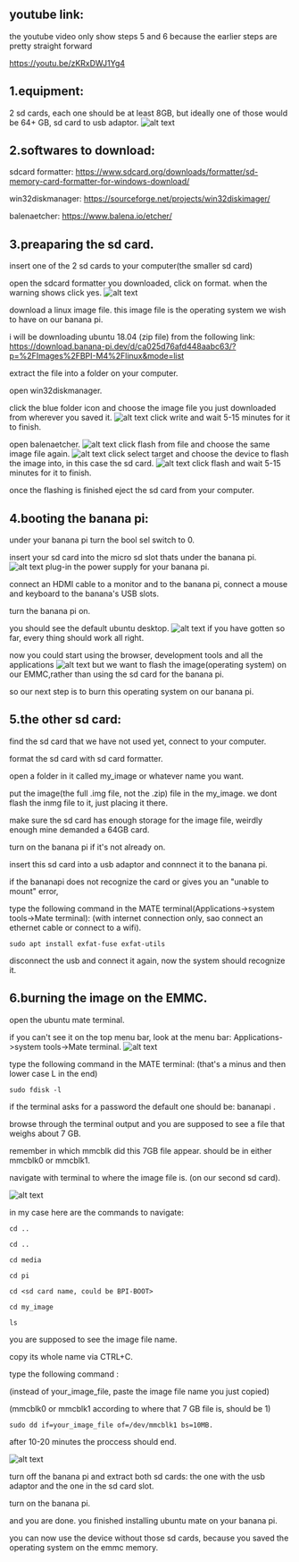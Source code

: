## youtube link:

the youtube video only show steps 5 and 6 because the earlier steps are pretty straight forward

https://youtu.be/zKRxDWJ1Yg4

## 1.equipment:

2 sd cards, each one should be at least 8GB, but ideally one of those would be 64+ GB, sd card to usb adaptor.
![alt text](https://github.com/tomer-erez/install-linux-os-banana-pi-m4/blob/main/banana%20instructions/equipment.jpeg)
## 2.softwares to download:

sdcard formatter: https://www.sdcard.org/downloads/formatter/sd-memory-card-formatter-for-windows-download/

win32diskmanager: https://sourceforge.net/projects/win32diskimager/

balenaetcher: https://www.balena.io/etcher/


##  3.preaparing the sd card. 

insert one of the 2 sd cards to your computer(the smaller sd card)


open the sdcard formatter you downloaded, click on format. when the warning shows click yes.
![alt text](https://github.com/tomer-erez/install-linux-os-banana-pi-m4/blob/main/banana%20instructions/sdformatter-1.jpg)


download a linux image file. this image file is the operating system we wish to have on our banana pi.

i will be downloading ubuntu 18.04 (zip file) from the following link: 
https://download.banana-pi.dev/d/ca025d76afd448aabc63/?p=%2FImages%2FBPI-M4%2Flinux&mode=list

extract the file into a folder on your computer.


open win32diskmanager.

click the blue folder icon and choose the image file you just downloaded from wherever you saved it.
![alt text](https://github.com/tomer-erez/install-linux-os-banana-pi-m4/blob/main/banana%20instructions/win32.jpg)
click write and wait 5-15 minutes for it to finish.


open balenaetcher.
![alt text](https://github.com/tomer-erez/install-linux-os-banana-pi-m4/blob/main/banana%20instructions/balena1_page-0001.jpg)
click flash from file and choose the same image file again.
![alt text](https://github.com/tomer-erez/install-linux-os-banana-pi-m4/blob/main/banana%20instructions/balena2_page-0001.jpg)
click select target and choose the device to flash the image into, in this case the sd card.
![alt text](https://github.com/tomer-erez/install-linux-os-banana-pi-m4/blob/main/banana%20instructions/balena3_page-0001.jpg)
click flash and wait 5-15 minutes for it to finish. 

once the flashing is finished eject the sd card from your computer.


## 4.booting the banana pi:

under your banana pi turn the bool sel switch to 0.

insert your sd card into the micro sd slot thats under the banana pi.
![alt text](https://github.com/tomer-erez/install-linux-os-banana-pi-m4/blob/main/banana%20instructions/sel%20switch-1.jpg)
plug-in the power supply for your banana pi.

connect an HDMI cable to a monitor and to the banana pi, connect a mouse and keyboard to the banana's USB slots.

turn the banana pi on.

you should see the default ubuntu desktop.
![alt text](https://github.com/tomer-erez/install-linux-os-banana-pi-m4/blob/main/banana%20instructions/desktop%20screen.jpg)
if you have gotten so far, every thing should work all right.

now you could start using the browser, development tools and all the applications
![alt text](https://github.com/tomer-erez/install-linux-os-banana-pi-m4/blob/main/banana%20instructions/pre%20burn%20desktop.png)
but we want to flash the image(operating system) on our EMMC,rather than using the sd card for the banana pi.

so our next step is to burn this operating system on our banana pi.


## 5.the other sd card:

find the sd card that we have not used yet, connect to your computer.

format the sd card with sd card formatter.

open a folder in it called my_image or whatever name you want. 

put the image(the full .img file, not the .zip) file in the my_image. we dont flash the inmg file to it, just placing it there.

make sure the sd card has enough storage for the image file, weirdly enough mine demanded a 64GB card.

turn on the banana pi if it's not already on.

insert this sd card into a usb adaptor and connnect it to the banana pi.

if the bananapi does not recognize the card or gives you an "unable to mount" error,

type the following command in the MATE terminal(Applications->system tools->Mate terminal):
(with internet connection only, sao connect an ethernet cable or connect to a wifi).
```
sudo apt install exfat-fuse exfat-utils
```


disconnect the usb and connect it again, now the system should recognize it.



## 6.burning the image on the EMMC.

open the ubuntu mate terminal.

if you can't see it on the top menu bar, look at the menu bar: Applications->system tools->Mate terminal.
![alt text](https://github.com/tomer-erez/install-linux-os-banana-pi-m4/blob/main/banana%20instructions/find%20terminal-1.jpg)

type the following command in the MATE terminal:
(that's a minus and then lower case L in the end)
```
sudo fdisk -l   
```
if the terminal asks for a password the default one should be: bananapi .

browse through the terminal output and you are supposed to see a file that weighs about 7 GB.

remember in which mmcblk did this 7GB file appear. should be in either mmcblk0 or mmcblk1.

navigate with terminal to where the image file is. (on our second sd card).

![alt text](https://github.com/tomer-erez/install-linux-os-banana-pi-m4/blob/main/banana%20instructions/cmd.png)

in my case here are the commands to navigate:
```
cd ..
```
```
cd ..
```
```
cd media 
```
```
cd pi
```
```
cd <sd card name, could be BPI-BOOT>
```
```
cd my_image
```
```
ls
```
you are supposed to see the image file name.

copy its whole name via CTRL+C.

type the following command :

(instead of your_image_file, paste the image file name you just copied)

(mmcblk0 or mmcblk1 according to where that 7 GB file is, should be 1)
```
sudo dd if=your_image_file of=/dev/mmcblk1 bs=10MB.
```
after 10-20 minutes the proccess should end.

![alt text](https://github.com/tomer-erez/install-linux-os-banana-pi-m4/blob/main/banana%20instructions/done.jpeg)

turn off the banana pi and extract both sd cards: the one with the usb adaptor and the one in the sd card slot.

turn on the banana pi.

and you are done. you finished installing ubuntu mate on your banana pi.

you can now use the device without those sd cards, because you saved the operating system on the emmc memory.













